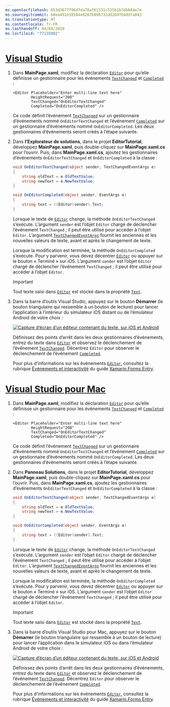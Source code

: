 ```yaml
---
ms.openlocfilehash: 653d3677f96d7da78af61531c535b1b7db684e7e
ms.sourcegitcommit: b0ea451e18504e6267b896732dd26df64ddfa843
ms.translationtype: HT
ms.contentlocale: fr-FR
ms.lasthandoff: 04/09/2020
ms.locfileid: "77135082"
---
```

# <a name="visual-studio"></a>[Visual Studio](#tab/vswin)

1. Dans **MainPage.xaml**, modifiez la déclaration [`Editor`](xref:Xamarin.Forms.Editor) pour qu’elle définisse un gestionnaire pour les événements [`TextChanged`](xref:Xamarin.Forms.InputView.TextChanged) et [`Completed`](xref:Xamarin.Forms.Editor.Completed) :

    ```xaml
    <Editor Placeholder="Enter multi-line text here"
            HeightRequest="200"
            TextChanged="OnEditorTextChanged"
            Completed="OnEditorCompleted" />
    ```

    Ce code définit l’événement [`TextChanged`](xref:Xamarin.Forms.InputView.TextChanged) sur un gestionnaire d’événements nommé `OnEditorTextChanged` et l’événement [`Completed`](xref:Xamarin.Forms.Editor.Completed) sur un gestionnaire d’événements nommé `OnEditorCompleted`. Les deux gestionnaires d’événements seront créés à l’étape suivante.

1. Dans **l’Explorateur de solutions**, dans le projet **EditorTutorial**, développez **MainPage.xaml**, puis double-cliquez sur **MainPage.xaml.cs** pour l’ouvrir. Puis, dans **MainPage.xaml.cs**, ajoutez les gestionnaires d’événements `OnEditorTextChanged` et `OnEditorCompleted` à la classe :

    ```csharp
    void OnEditorTextChanged(object sender, TextChangedEventArgs e)
    {
        string oldText = e.OldTextValue;
        string newText = e.NewTextValue;
    }

    void OnEditorCompleted(object sender, EventArgs e)
    {
        string text = ((Editor)sender).Text;
    }
    ```

    Lorsque le texte de [`Editor`](xref:Xamarin.Forms.Editor) change, la méthode `OnEditorTextChanged` s’exécute. L’argument `sender` est l’objet `Editor` chargé de déclencher l’événement `TextChanged` ; il peut être utilisé pour accéder à l’objet `Editor`. L’argument [`TextChangedEventArgs`](xref:Xamarin.Forms.TextChangedEventArgs) fournit les anciennes et les nouvelles valeurs de texte, avant et après le changement de texte.

    Lorsque la modification est terminée, la méthode `OnEditorCompleted` s’exécute. Pour y parvenir, vous devez décentrer [`Editor`](xref:Xamarin.Forms.Editor) ou appuyer sur le bouton « Terminé » sur iOS. L’argument `sender` est l’objet `Editor` chargé de déclencher l’événement `TextChanged` ; il peut être utilisé pour accéder à l’objet `Editor`.

    > [!IMPORTANT]
    > Tout texte saisi dans [`Editor`](xref:Xamarin.Forms.Editor) est stocké dans la propriété [`Text`](xref:Xamarin.Forms.InputView.Text).

1. Dans la barre d’outils Visual Studio, appuyez sur le bouton **Démarrer** (le bouton triangulaire qui ressemble à un bouton de lecture) pour lancer l’application à l’intérieur du simulateur iOS distant ou de l’émulateur Android de votre choix :

    [![Capture d’écran d’un éditeur contenant du texte, sur iOS et Android](../images/text-changes.png "Éditeur avec du texte")](../images/text-changes-large.png#lightbox "Éditeur avec du texte")

    Définissez des points d’arrêt dans les deux gestionnaires d’événements, entrez du texte dans [`Editor`](xref:Xamarin.Forms.Editor) et observez le déclenchement de l’événement [`TextChanged`](xref:Xamarin.Forms.InputView.TextChanged). Décentrez `Editor` pour observer le déclenchement de l’événement [`Completed`](xref:Xamarin.Forms.Entry.Completed).

    Pour plus d’informations sur les événements [`Editor`](xref:Xamarin.Forms.Editor), consultez la rubrique [Événements et interactivité](~/xamarin-forms/user-interface/text/editor.md#interactivity) du guide [Xamarin.Forms Entry](~/xamarin-forms/user-interface/text/editor.md).

# <a name="visual-studio-for-mac"></a>[Visual Studio pour Mac](#tab/vsmac)

1. Dans **MainPage.xaml**, modifiez la déclaration [`Editor`](xref:Xamarin.Forms.Editor) pour qu’elle définisse un gestionnaire pour les événements [`TextChanged`](xref:Xamarin.Forms.InputView.TextChanged) et [`Completed`](xref:Xamarin.Forms.Editor.Completed) :

    ```xaml
    <Editor Placeholder="Enter multi-line text here"
            HeightRequest="200"
            TextChanged="OnEditorTextChanged"
            Completed="OnEditorCompleted" />
    ```

    Ce code définit l’événement [`TextChanged`](xref:Xamarin.Forms.InputView.TextChanged) sur un gestionnaire d’événements nommé `OnEditorTextChanged` et l’événement [`Completed`](xref:Xamarin.Forms.Editor.Completed) sur un gestionnaire d’événements nommé `OnEditorCompleted`. Les deux gestionnaires d’événements seront créés à l’étape suivante.

1. Dans **Panneau Solutions**, dans le projet **EditorTutorial**, développez **MainPage.xaml**, puis double-cliquez sur **MainPage.xaml.cs** pour l’ouvrir. Puis, dans **MainPage.xaml.cs**, ajoutez les gestionnaires d’événements `OnEditorTextChanged` et `OnEditorCompleted` à la classe :

    ```csharp
    void OnEditorTextChanged(object sender, TextChangedEventArgs e)
    {
        string oldText = e.OldTextValue;
        string newText = e.NewTextValue;
    }

    void OnEditorCompleted(object sender, EventArgs e)
    {
        string text = ((Editor)sender).Text;
    }
    ```

    Lorsque le texte de [`Editor`](xref:Xamarin.Forms.Editor) change, la méthode `OnEditorTextChanged` s’exécute. L’argument `sender` est l’objet `Editor` chargé de déclencher l’événement `TextChanged` ; il peut être utilisé pour accéder à l’objet `Editor`. L’argument [`TextChangedEventArgs`](xref:Xamarin.Forms.TextChangedEventArgs) fournit les anciennes et les nouvelles valeurs de texte, avant et après le changement de texte.

    Lorsque la modification est terminée, la méthode `OnEditorCompleted` s’exécute. Pour y parvenir, vous devez décentrer [`Editor`](xref:Xamarin.Forms.Editor) ou appuyer sur le bouton « Terminé » sur iOS. L’argument `sender` est l’objet `Editor` chargé de déclencher l’événement `TextChanged` ; il peut être utilisé pour accéder à l’objet `Editor`.

    > [!IMPORTANT]
    > Tout texte saisi dans [`Editor`](xref:Xamarin.Forms.Editor) est stocké dans la propriété [`Text`](xref:Xamarin.Forms.InputView.Text).

1. Dans la barre d’outils Visual Studio pour Mac, appuyez sur le bouton **Démarrer** (le bouton triangulaire qui ressemble à un bouton de lecture) pour lancer l’application dans le simulateur iOS ou dans l’émulateur Android de votre choix :

    [![Capture d’écran d’un éditeur contenant du texte, sur iOS et Android](../images/text-changes.png "Éditeur avec du texte")](../images/text-changes-large.png#lightbox "Éditeur avec du texte")

    Définissez des points d’arrêt dans les deux gestionnaires d’événements, entrez du texte dans [`Editor`](xref:Xamarin.Forms.Editor) et observez le déclenchement de l’événement [`TextChanged`](xref:Xamarin.Forms.InputView.TextChanged). Décentrez `Editor` pour observer le déclenchement de l’événement [`Completed`](xref:Xamarin.Forms.Entry.Completed).

    Pour plus d’informations sur les événements [`Editor`](xref:Xamarin.Forms.Editor), consultez la rubrique [Événements et interactivité](~/xamarin-forms/user-interface/text/editor.md#interactivity) du guide [Xamarin.Forms Entry](~/xamarin-forms/user-interface/text/editor.md).
